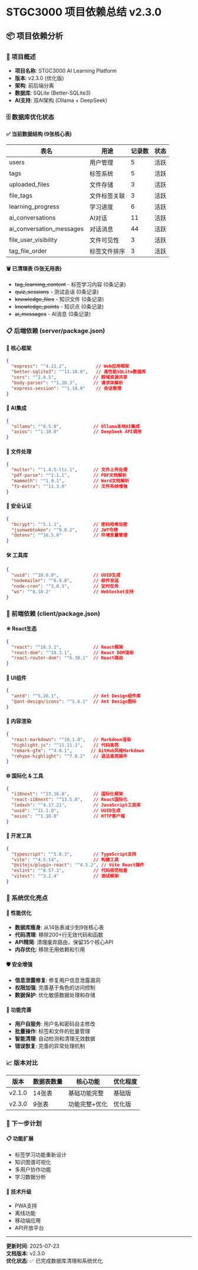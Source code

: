 # STGC3000 项目依赖总结 v2.3.0

## 📦 项目依赖分析

### 🎯 项目概述
- **项目名称**: STGC3000 AI Learning Platform
- **版本**: v2.3.0 (优化版)
- **架构**: 前后端分离
- **数据库**: SQLite (Better-SQLite3)
- **AI支持**: 双AI架构 (Ollama + DeepSeek)

### 🗄️ 数据库优化状态

#### ✅ 当前数据结构 (9张核心表)
| 表名 | 用途 | 记录数 | 状态 |
|-----|------|--------|------|
| users | 用户管理 | 5 | 活跃 |
| tags | 标签系统 | 5 | 活跃 |
| uploaded_files | 文件存储 | 3 | 活跃 |
| file_tags | 文件标签关联 | 3 | 活跃 |
| learning_progress | 学习进度 | 6 | 活跃 |
| ai_conversations | AI对话 | 11 | 活跃 |
| ai_conversation_messages | 对话消息 | 44 | 活跃 |
| file_user_visibility | 文件可见性 | 3 | 活跃 |
| tag_file_order | 标签文件排序 | 3 | 活跃 |

#### 🗑️ 已清理表 (5张无用表)
- ~~tag_learning_content~~ - 标签学习内容 (0条记录)
- ~~quiz_sessions~~ - 测试会话 (0条记录)
- ~~knowledge_files~~ - 知识文件 (0条记录)
- ~~knowledge_points~~ - 知识点 (0条记录)
- ~~ai_messages~~ - AI消息 (0条记录)

### 📋 后端依赖 (server/package.json)

#### 🔧 核心框架
```json
{
  "express": "^4.21.2",           // Web应用框架
  "better-sqlite3": "^11.10.0",   // 高性能SQLite数据库
  "cors": "^2.8.5",              // 跨域资源共享
  "body-parser": "^1.20.3",      // 请求体解析
  "express-session": "^1.18.0"    // 会话管理
}
```

#### 🤖 AI集成
```json
{
  "ollama": "^0.5.0",            // Ollama本地AI集成
  "axios": "^1.10.0"             // DeepSeek API调用
}
```

#### 📁 文件处理
```json
{
  "multer": "^1.4.5-lts.1",      // 文件上传处理
  "pdf-parse": "^1.1.1",         // PDF文档解析
  "mammoth": "^1.9.1",           // Word文档解析
  "fs-extra": "^11.3.0"          // 文件系统增强
}
```

#### 🔐 安全认证
```json
{
  "bcrypt": "^5.1.1",            // 密码哈希加密
  "jsonwebtoken": "^9.0.2",      // JWT令牌
  "dotenv": "^16.5.0"            // 环境变量管理
}
```

#### 🛠️ 工具库
```json
{
  "uuid": "^10.0.0",             // UUID生成
  "nodemailer": "^6.9.8",        // 邮件发送
  "node-cron": "^3.0.3",         // 定时任务
  "ws": "^8.18.2"                // WebSocket支持
}
```

### 🎨 前端依赖 (client/package.json)

#### ⚛️ React生态
```json
{
  "react": "^18.3.1",            // React框架
  "react-dom": "^18.3.1",        // React DOM渲染
  "react-router-dom": "^6.30.1"  // React路由
}
```

#### 🎨 UI组件
```json
{
  "antd": "^5.26.1",             // Ant Design组件库
  "@ant-design/icons": "^5.6.1"  // Ant Design图标
}
```

#### 📝 内容渲染
```json
{
  "react-markdown": "^10.1.0",   // Markdown渲染
  "highlight.js": "^11.11.1",    // 代码高亮
  "remark-gfm": "^4.0.1",       // GitHub风格Markdown
  "rehype-highlight": "^7.0.2"   // 语法高亮插件
}
```

#### 🌐 国际化 & 工具
```json
{
  "i18next": "^23.16.8",         // 国际化框架
  "react-i18next": "^13.5.0",    // React国际化
  "lodash": "^4.17.21",          // JavaScript工具库
  "uuid": "^11.1.0",             // UUID生成
  "axios": "^1.10.0"             // HTTP客户端
}
```

#### 🔧 开发工具
```json
{
  "typescript": "^5.8.3",        // TypeScript支持
  "vite": "^4.5.14",             // 构建工具
  "@vitejs/plugin-react": "^4.5.2", // Vite React插件
  "eslint": "^8.57.1",           // 代码规范检查
  "vitest": "^3.2.4"             // 测试框架
}
```

### 🔧 系统优化亮点

#### 🚀 性能优化
- **数据库瘦身**: 从14张表减少到9张核心表
- **代码清理**: 移除200+行无效代码和函数
- **API精简**: 清理废弃路由，保留35个核心API
- **内存优化**: 移除无用依赖和引用

#### 🛡️ 安全增强
- **信息泄露修复**: 修复用户信息泄露漏洞
- **权限加强**: 完善基于角色的访问控制
- **数据保护**: 优化敏感数据处理和存储

#### 🔄 功能完善
- **用户自服务**: 用户名和密码自主修改
- **批量操作**: 标签和文件的批量管理
- **智能清理**: 自动检测和清理无效数据
- **错误恢复**: 完善的异常处理机制

### 📈 版本对比

| 版本 | 数据表数量 | 核心功能 | 优化程度 |
|------|-----------|----------|----------|
| v2.1.0 | 14张表 | 基础功能完整 | 基础版 |
| v2.3.0 | 9张表 | 功能完整+优化 | 优化版 |

### 🎯 下一步计划

#### 📋 功能扩展
- 标签学习功能重新设计
- 知识图谱可视化
- 多用户协作功能
- 学习数据分析

#### 🔧 技术升级
- PWA支持
- 离线功能
- 移动端应用
- API开放平台

---
**更新时间**: 2025-07-23  
**文档版本**: v2.3.0  
**优化状态**: ✅ 已完成数据库清理和系统优化
